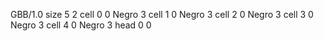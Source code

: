 <gs-board> GBB/1.0
size 5 2
cell 0 0 Negro 3 
cell 1 0 Negro 3 
cell 2 0 Negro 3 
cell 3 0 Negro 3 
cell 4 0 Negro 3 
head 0 0
 </gs-board>